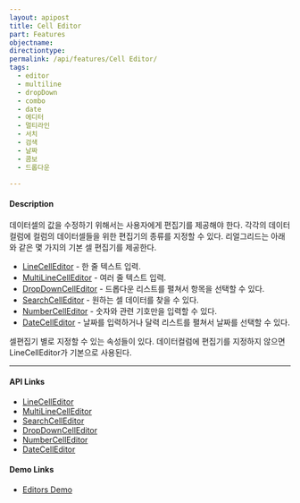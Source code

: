 ```yaml
---
layout: apipost
title: Cell Editor
part: Features
objectname: 
directiontype: 
permalink: /api/features/Cell Editor/
tags:
  - editor
  - multiline
  - dropDown
  - combo
  - date  
  - 에디터
  - 멀티라인
  - 서치
  - 검색
  - 날짜 
  - 콤보
  - 드롭다운

---
```



#### Description

데이터셀의 값을 수정하기 위해서는 사용자에게 편집기를 제공해야 한다. 각각의 데이터컬럼에 컬럼의 데이터셀들을 위한 편집기의 종류를 지정할 수 있다. 리얼그리드는 아래와 같은 몇 가지의 기본 셀 편집기를 제공한다.

* [LineCellEditor](/api/types/LineCellEditor) - 한 줄 텍스트 입력.  
* [MultiLineCellEditor](/api/types/MultiLineCellEditor) - 여러 줄 텍스트 입력.  
* [DropDownCellEditor](/api/types/DropDownCellEditor) - 드롭다운 리스트를 펼쳐서 항목을 선택할 수 있다.  
* [SearchCellEditor](/api/types/SearchCellEditor) - 원하는 셀 데이터를 찾을 수 있다.    
* [NumberCellEditor](/api/types/NumberCellEditor) - 숫자와 관련 기호만을 입력할 수 있다. 
* [DateCellEditor](/api/types/DateCellEditor) - 날짜를 입력하거나 달력 리스트를 펼쳐서 날짜를 선택할 수 있다.  

셀편집기 별로 지정할 수 있는 속성들이 있다. 데이터컬럼에 편집기를 지정하지 않으면 LineCellEditor가 기본으로 사용된다.
 

---

#### API Links

* [LineCellEditor](/api/types/LineCellEditor)
* [MultiLineCellEditor](/api/types/MultiLineCellEditor)
* [SearchCellEditor](/api/types/SearchCellEditor)
* [DropDownCellEditor](/api/types/DropDownCellEditor)
* [NumberCellEditor](/api/types/NumberCellEditor)
* [DateCellEditor](/api/types/DateCellEditor)

#### Demo Links

* [Editors Demo](http://demo.realgrid.net/Demo/Editors)      
 